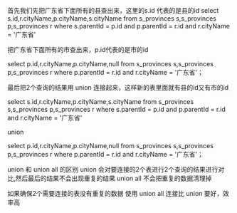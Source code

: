 首先我们先把广东省下面所有的县查出来，这里的s.id 代表的是县的id
select s.id,r.cityName,p.cityName,s.cityName 
from s_provinces s,s_provinces p,s_provinces r 
where s.parentId = p.id and p.parentId = r.id and r.cityName = '广东省' 

把广东省下面所有的市查出来，p.id代表的是市的id 

select p.id,r.cityName,p.cityName,null
from s_provinces s,s_provinces p,s_provinces r 
where p.parentId = r.id and r.cityName = '广东省'；

最后把2个查询的结果用 union 连接起来，这样新的表里面就有县的id又有市的id

select s.id,r.cityName,p.cityName,s.cityName 
from s_provinces s,s_provinces p,s_provinces r 
where s.parentId = p.id and p.parentId = r.id and r.cityName = '广东省'

union

select p.id,r.cityName,p.cityName,null
from s_provinces s,s_provinces p,s_provinces r 
where p.parentId = r.id and r.cityName = '广东省'；


union 和 union all 的区别
union 会对要连接的2个表进行2个查询的结果进行对比,然后最后的结果不会出现重复的结果
union all 不会把重复的数据清理掉

如果确保2个需要连接的表没有重复的数据 使用 union all 连接比 union 要好，效率高

